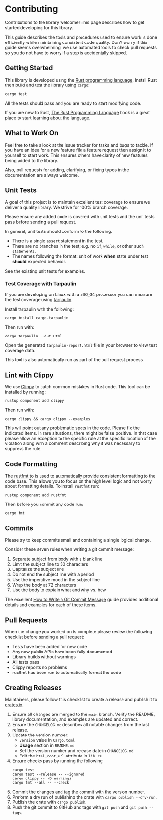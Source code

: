 # Contributing
Contributions to the library welcome! This page describes how to get started
developing for this library.

This guide describes the tools and procedures used to ensure work is done
efficiently while maintaining consistent code quality. Don't worry if this
guide seems overwhelming; we use automated tools to check pull requests
so you do not have to worry if a step is accidentally skipped.


## Getting Started
This library is developed using the [Rust programming language](https://www.rust-lang.org/).
Install Rust then build and test the library using `cargo`:

```
cargo test
```

All the tests should pass and you are ready to start modifying code.

If you are new to Rust, [The Rust Programming Language](https://doc.rust-lang.org/stable/book/)
book is a great place to start learning about the language.


## What to Work On
Feel free to take a look at the issue tracker for tasks and bugs to tackle.
If you have an idea for a new feature file a feature request then assign it
to yourself to start work. This ensures others have clarity of new features
being added to the library.

Also, pull requests for adding, clarifying, or fixing typos in the
documentation are always welcome.


## Unit Tests
A goal of this project is to maintain excellent test coverage to ensure we
deliver a quality library. We strive for 100% branch coverage.

Please ensure any added code is covered with unit tests and the unit tests
pass before sending a pull request.

In general, unit tests should conform to the following:

* There is a single `assert` statement in the test.
* There are no branches in the test; e.g. no `if`, `while`, or other such statements.
* The names following the format: unit of work **when** state under test **should** expected behavior.

See the existing unit tests for examples.

### Test Coverage with Tarpaulin
If you are developing on Linux with a x86_64 processor you can measure the
test coverage using [tarpaulin](https://crates.io/crates/cargo-tarpaulin).

Install tarpaulin with the following:
```
cargo install cargo-tarpaulin
```

Then run with:
```
cargo tarpaulin --out Html
```

Open the generated `tarpaulin-report.html` file in your browser to view test
coverage data.

This tool is also automatically run as part of the pull request process.


## Lint with Clippy
We use [Clippy](https://github.com/rust-lang/rust-clippy) to catch common
mistakes in Rust code. This tool can be installed by running:

```
rustup component add clippy
```

Then run with:

```
cargo clippy && cargo clippy --examples
```

This will point out any problematic spots in the code. Please fix the indicated items.
In rare situations, there might be false positive. In that case please allow an exception 
to the specific rule at the specific location of the violation along with a comment 
describing why it was necessary to suppress the rule.


## Code Formatting
The [rustfmt](https://github.com/rust-lang/rustfmt) to is used to automatically provide
consistent formatting to the code base. This allows you to focus on the high level logic
and not worry about formatting details. To install `rustfmt` run:

```
rustup component add rustfmt
```

Then before you commit any code run:

```
cargo fmt
```


## Commits
Please try to keep commits small and containing a single logical change.

Consider these seven rules when writing a git commit message:

1. Separate subject from body with a blank line
2. Limit the subject line to 50 characters
3. Capitalize the subject line
4. Do not end the subject line with a period
5. Use the imperative mood in the subject line
6. Wrap the body at 72 characters
7. Use the body to explain what and why vs. how

The excellent [How to Write a Git Commit Message](https://chris.beams.io/posts/git-commit/)
guide provides additional details and examples for each of these items.


## Pull Requests
When the change you worked on is complete please review the following checklist
before sending a pull request:

* Tests have been added for new code
* Any new public APIs have been fully documented
* Library builds without warnings
* All tests pass
* Clippy reports no problems
* rustfmt has been run to automatically format the code


## Creating Releases
Maintainers, please follow this checklist to create a release and publish it to
[crates.io](https://crates.io/).

1. Ensure all changes are merged to the `main` branch. Verify the README,
   library documentation, and examples are updated and correct.
2. Ensure the `CHANGELOG.md` describes all notable changes from the last release.
3. Update the version number:
   * `version` value in `Cargo.toml`
   * **Usage** section in `README.md`
   * Set the version number and release date in `CHANGELOG.md`
   * Edit the `html_root_url` attribute in `lib.rs`
4. Ensure checks pass by running the following:
   ```
   cargo test
   cargo test --release -- --ignored
   cargo clippy -- -D warnings
   cargo fmt --all -- --check
   ```
5. Commit the changes and tag the commit with the version number.
6. Preform a dry run of publishing the crate with `cargo publish --dry-run`.
7. Publish the crate with `cargo publish`.
8. Push the git commit to GitHub and tags with `git push` and `git push --tags`.
